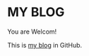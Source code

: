 MY BLOG
============

You are Welcom!

This is [my blog](https://github.com/cjhuang/my-blog) in GitHub.
